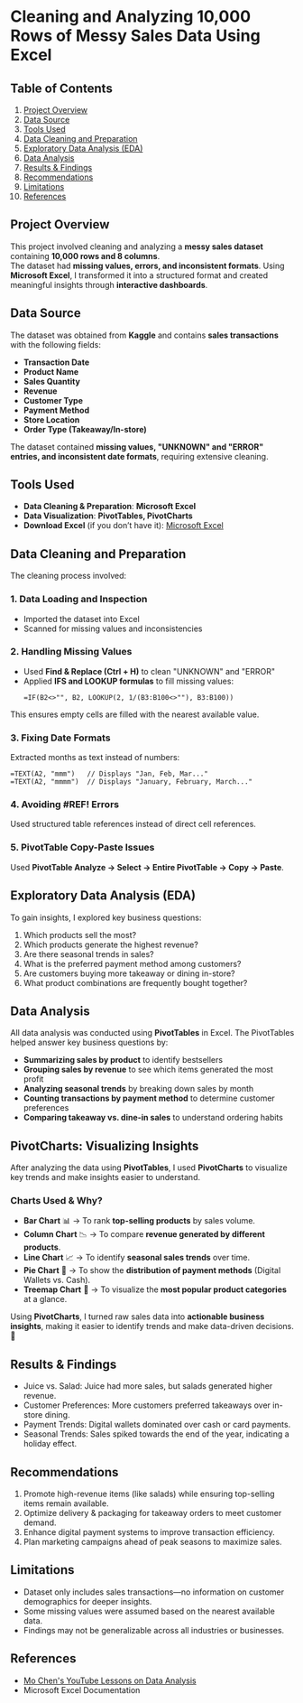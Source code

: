 # Cleaning and Analyzing 10,000 Rows of Messy Sales Data Using Excel  

## Table of Contents  
1. [Project Overview](#project-overview)  
2. [Data Source](#data-source)  
3. [Tools Used](#tools-used)  
4. [Data Cleaning and Preparation](#data-cleaning-and-preparation)  
5. [Exploratory Data Analysis (EDA)](#exploratory-data-analysis-eda)  
6. [Data Analysis](#data-analysis)  
7. [Results & Findings](#results--findings)  
8. [Recommendations](#recommendations)  
9. [Limitations](#limitations)  
10. [References](#references)  

## Project Overview  
This project involved cleaning and analyzing a **messy sales dataset** containing **10,000 rows and 8 columns**.  
The dataset had **missing values, errors, and inconsistent formats**. Using **Microsoft Excel**, I transformed it into a structured format and created meaningful insights through **interactive dashboards**.  

## Data Source  
The dataset was obtained from **Kaggle** and contains **sales transactions** with the following fields:  
- **Transaction Date**  
- **Product Name**  
- **Sales Quantity**  
- **Revenue**  
- **Customer Type**  
- **Payment Method**  
- **Store Location**  
- **Order Type (Takeaway/In-store)**  

The dataset contained **missing values, "UNKNOWN" and "ERROR" entries, and inconsistent date formats**, requiring extensive cleaning.  

## Tools Used  
- **Data Cleaning & Preparation**: **Microsoft Excel**  
- **Data Visualization**: **PivotTables, PivotCharts**  
- **Download Excel** (if you don’t have it): [Microsoft Excel](https://www.microsoft.com/en-us/microsoft-365/excel)  

## Data Cleaning and Preparation  
The cleaning process involved:  

### 1. Data Loading and Inspection  
- Imported the dataset into Excel  
- Scanned for missing values and inconsistencies  

### 2. Handling Missing Values  
- Used **Find & Replace (Ctrl + H)** to clean "UNKNOWN" and "ERROR"  
- Applied **IFS and LOOKUP formulas** to fill missing values:  
  ```excel
  =IF(B2<>"", B2, LOOKUP(2, 1/(B3:B100<>""), B3:B100))
This ensures empty cells are filled with the nearest available value.  

### 3. Fixing Date Formats  
Extracted months as text instead of numbers:  

```excel
=TEXT(A2, "mmm")   // Displays "Jan, Feb, Mar..."
=TEXT(A2, "mmmm")  // Displays "January, February, March..."
```
### 4. Avoiding #REF! Errors
Used structured table references instead of direct cell references.

### 5. PivotTable Copy-Paste Issues
Used **PivotTable Analyze → Select → Entire PivotTable → Copy → Paste**.

## Exploratory Data Analysis (EDA)
To gain insights, I explored key business questions:

1. Which products sell the most?
2. Which products generate the highest revenue?
3. Are there seasonal trends in sales?
4. What is the preferred payment method among customers?
5. Are customers buying more takeaway or dining in-store?
6. What product combinations are frequently bought together?

## Data Analysis 
All data analysis was conducted using **PivotTables** in Excel. The PivotTables helped answer key business questions by:  

- **Summarizing sales by product** to identify bestsellers  
- **Grouping sales by revenue** to see which items generated the most profit  
- **Analyzing seasonal trends** by breaking down sales by month  
- **Counting transactions by payment method** to determine customer preferences  
- **Comparing takeaway vs. dine-in sales** to understand ordering habits

## PivotCharts: Visualizing Insights  

After analyzing the data using **PivotTables**, I used **PivotCharts** to visualize key trends and make insights easier to understand.  

### **Charts Used & Why?**  

- **Bar Chart** 📊 → To rank **top-selling products** by sales volume.  
- **Column Chart** 📉 → To compare **revenue generated by different products**.  
- **Line Chart** 📈 → To identify **seasonal sales trends** over time.  
- **Pie Chart** 🍕 → To show the **distribution of payment methods** (Digital Wallets vs. Cash).  
- **Treemap Chart** 🔲 → To visualize the **most popular product categories** at a glance.  

Using **PivotCharts**, I turned raw sales data into **actionable business insights**, making it easier to identify trends and make data-driven decisions. 🚀  

## Results & Findings
- Juice vs. Salad: Juice had more sales, but salads generated higher revenue.
- Customer Preferences: More customers preferred takeaways over in-store dining.
- Payment Trends: Digital wallets dominated over cash or card payments.
- Seasonal Trends: Sales spiked towards the end of the year, indicating a holiday effect.

## Recommendations
1. Promote high-revenue items (like salads) while ensuring top-selling items remain available.
2. Optimize delivery & packaging for takeaway orders to meet customer demand.
3. Enhance digital payment systems to improve transaction efficiency.
4. Plan marketing campaigns ahead of peak seasons to maximize sales.

## Limitations
- Dataset only includes sales transactions—no information on customer demographics for deeper insights.
- Some missing values were assumed based on the nearest available data.
- Findings may not be generalizable across all industries or businesses.

## References
- [Mo Chen's YouTube Lessons on Data Analysis](https://youtu.be/m13o5aqeCbM?si=1TDxerq2zthH6aeB)
- Microsoft Excel Documentation
